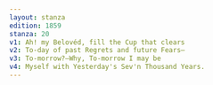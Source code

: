 ```yaml
---
layout: stanza
edition: 1859
stanza: 20
v1: Ah! my Belovéd, fill the Cup that clears
v2: To-day of past Regrets and future Fears—
v3: ⁠To-morrow?—Why, To-morrow I may be
v4: Myself with Yesterday's Sev'n Thousand Years.
---
```

